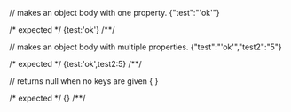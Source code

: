 // makes an object body with one property.
{"test":"'ok'"}

/* expected */
{test:'ok'}
/**/

// makes an object body with multiple properties.
{"test":"'ok'","test2":"5"}

/* expected */
{test:'ok',test2:5}
/**/

// returns null when no keys are given
{ }

/* expected */
{}
/**/
